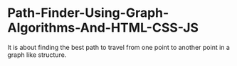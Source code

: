 # Path-Finder-Using-Graph-Algorithms-And-HTML-CSS-JS
It is about finding the best path to travel from one point to another point in a graph like structure.
